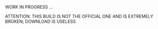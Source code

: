 WORK IN PROGRESS ...

ATTENTION: THIS BUILD IS NOT THE OFFICIAL ONE AND IS EXTREMELY BROKEN;
DOWNLOAD IS USELESS
